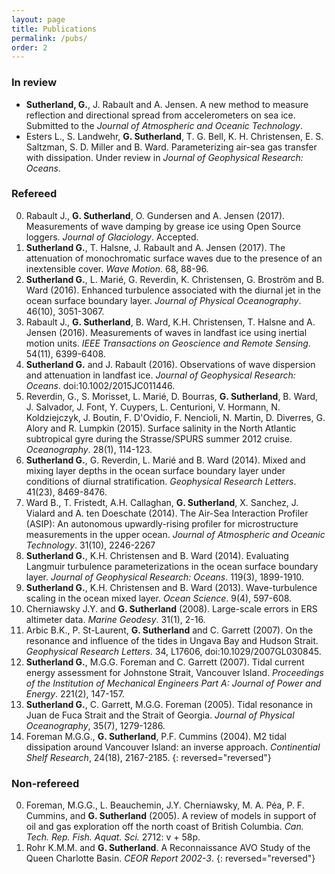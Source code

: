 ```yaml
---
layout: page
title: Publications
permalink: /pubs/
order: 2
---
```


### In review
* **Sutherland, G.**, J. Rabault and A. Jensen. A new method to measure reflection and directional spread from accelerometers on sea ice. Submitted to the *Journal of Atmospheric and Oceanic Technology*.
* Esters L., S. Landwehr, **G. Sutherland**, T. G. Bell, K. H. Christensen, E. S. Saltzman, S. D. Miller and B. Ward. Parameterizing air-sea gas transfer with dissipation. Under review in *Journal of Geophysical Research: Oceans*.

### Refereed
0. Rabault J., **G. Sutherland**, O. Gundersen and A. Jensen (2017). Measurements of wave damping by grease ice using Open Source loggers. *Journal of Glaciology*. Accepted.
0. **Sutherland G.**, T. Halsne, J. Rabault and A. Jensen (2017). The attenuation of monochromatic surface waves due to the presence of an inextensible cover. *Wave Motion*. 68, 88-96.
0. **Sutherland G.**, L. Mari&#x00E9;, G. Reverdin, K. Christensen, G. Brostr&#x00F6;m and B. Ward (2016). Enhanced turbulence associated with the diurnal jet in the ocean surface boundary layer. *Journal of Physical Oceanography*. 46(10), 3051-3067.
0. Rabault J., **G. Sutherland**, B. Ward, K.H. Christensen, T. Halsne and A. Jensen (2016). Measurements of waves in
  landfast ice using inertial motion units. *IEEE Transactions on Geoscience and Remote Sensing*. 54(11), 6399-6408.
0. **Sutherland G.** and J. Rabault (2016). Observations of wave dispersion and attenuation in landfast ice. *Journal of Geophysical Research: Oceans*. doi:10.1002/2015JC011446.
0. Reverdin, G., S. Morisset, L. Mari&#x00E9;, D. Bourras, **G. Sutherland**, B. Ward, J. Salvador, J. Font, Y. Cuypers, L. Centurioni, V. Hormann, N. Koldziejczyk, J. Boutin, F. D'Ovidio, F. Nencioli, N. Martin, D. Diverres, G. Alory and R. Lumpkin (2015). Surface salinity in the North Atlantic subtropical gyre during the Strasse/SPURS summer 2012 cruise. *Oceanography*. 28(1), 114-123.
0. **Sutherland G.**, G. Reverdin, L. Mari&#x00E9; and B. Ward (2014). Mixed and mixing layer depths in the ocean surface boundary layer under conditions of diurnal stratification. *Geophysical Research Letters*. 41(23), 8469-8476.
0. Ward B., T. Fristedt, A.H. Callaghan, **G. Sutherland**, X. Sanchez, J. Vialard and A. ten Doeschate (2014). The Air-Sea Interaction Profiler (ASIP): An autonomous upwardly-rising profiler for microstructure measurements in the upper ocean. *Journal of Atmospheric and Oceanic Technology*. 31(10), 2246-2267
0. **Sutherland G.**, K.H. Christensen and B. Ward (2014). Evaluating Langmuir turbulence parameterizations in the ocean surface boundary layer. *Journal of Geophysical Research: Oceans*. 119(3), 1899-1910.
0. **Sutherland G.**, K.H. Christensen and B. Ward (2013). Wave-turbulence scaling in the ocean mixed layer. *Ocean Science*. 9(4), 597-608.
0. Cherniawsky J.Y. and **G. Sutherland** (2008). Large-scale errors in ERS altimeter data. *Marine Geodesy*. 31(1), 2-16.
0. Arbic B.K., P. St-Laurent, **G. Sutherland** and C. Garrett (2007). On the resonance and influence of the tides in Ungava Bay and Hudson Strait. *Geophysical Research Letters*. 34, L17606, doi:10.1029/2007GL030845.
0. **Sutherland G.**, M.G.G. Foreman and C. Garrett (2007). Tidal current energy assessment for Johnstone Strait, Vancouver Island. *Proceedings of the Institution of Mechanical Engineers Part A: Journal  of Power and Energy*. 221(2), 147-157.
0. **Sutherland G.**, C. Garrett, M.G.G. Foreman (2005).  Tidal resonance in Juan de Fuca Strait and the Strait of Georgia. *Journal of Physical Oceanography*, 35(7), 1279-1286.
0. Foreman M.G.G., **G. Sutherland**, P.F. Cummins (2004).  M2 tidal dissipation around Vancouver Island: an inverse approach.  *Continential Shelf Research*, 24(18), 2167-2185.
{: reversed="reversed"}

### Non-refereed
0. Foreman, M.G.G., L. Beauchemin, J.Y. Cherniawsky, M. A. P&#x00E9;a, P. F. Cummins, and **G. Sutherland** (2005). A review of models
 in support of oil and gas exploration off the north coast of British Columbia. *Can. Tech. Rep. Fish. Aquat. Sci.* 2712: v + 58p.
0. Rohr K.M.M. and **G. Sutherland**.  A Reconnaissance AVO Study of the Queen Charlotte Basin. *CEOR Report 2002-3*. 
{: reversed="reversed"}
